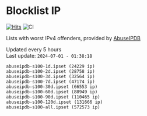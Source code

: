 # Blocklist IP

[![Hits](https://hits.seeyoufarm.com/api/count/incr/badge.svg?url=https%3A%2F%2Fgithub.com%2Fborestad%2Fblocklist-ip%2F&count_bg=%2379C83D&title_bg=%23555555&icon=&icon_color=%23E7E7E7&title=hits&edge_flat=false)](https://hits.seeyoufarm.com)  ![CI](https://img.shields.io/github/workflow/status/borestad/blocklist-ip/CI?style=flat-square)

Lists with worst IPv4 offenders, provided by [AbuseIPDB](https://www.abuseipdb.com/)

<!-- FOOTER-PLACEHOLDER -->
Updated every 5 hours<br>
Last update: `2024-07-01 - 01:38:18`
```
abuseipdb-s100-1d.ipset (24229 ip)
abuseipdb-s100-2d.ipset (28758 ip)
abuseipdb-s100-3d.ipset (32564 ip)
abuseipdb-s100-7d.ipset (47174 ip)
abuseipdb-s100-30d.ipset (66553 ip)
abuseipdb-s100-60d.ipset (88949 ip)
abuseipdb-s100-90d.ipset (110465 ip)
abuseipdb-s100-120d.ipset (131666 ip)
abuseipdb-s100-all.ipset (572573 ip)
```
